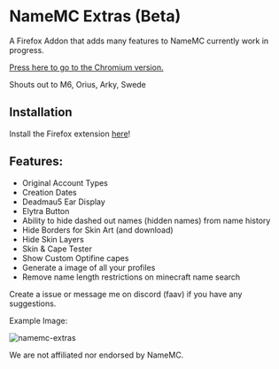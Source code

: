 # NameMC Extras (Beta)
A Firefox Addon that adds many features to NameMC currently work in progress.

[Press here to go to the Chromium version.](https://github.com/NameMC-Extras/NameMC-Extras/tree/chromium)

Shouts out to M6, Orius, Arky, Swede

## Installation
Install the Firefox extension [here](https://addons.mozilla.org/en-US/firefox/addon/namemc-extras-beta/)!

## Features:
- Original Account Types
- Creation Dates
- Deadmau5 Ear Display
- Elytra Button
- Ability to hide dashed out names (hidden names) from name history
- Hide Borders for Skin Art (and download)
- Hide Skin Layers
- Skin & Cape Tester
- Show Custom Optifine capes
- Generate a image of all your profiles
- Remove name length restrictions on minecraft name search

Create a issue or message me on discord (faav) if you have any suggestions.

Example Image:

![namemc-extras](https://user-images.githubusercontent.com/52789876/192075041-36a8cc6c-4860-4e9c-8c99-e3824c8f4706.gif)

We are not affiliated nor endorsed by NameMC.
